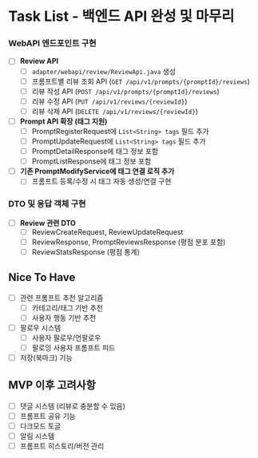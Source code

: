 # Task List - 백엔드 API 완성 및 마무리

### WebAPI 엔드포인트 구현
- [ ] **Review API**
  - [ ] `adapter/webapi/review/ReviewApi.java` 생성
  - [ ] 프롬프트별 리뷰 조회 API (`GET /api/v1/prompts/{promptId}/reviews`)
  - [ ] 리뷰 작성 API (`POST /api/v1/prompts/{promptId}/reviews`)
  - [ ] 리뷰 수정 API (`PUT /api/v1/reviews/{reviewId}`)
  - [ ] 리뷰 삭제 API (`DELETE /api/v1/reviews/{reviewId}`)

- [ ] **Prompt API 확장 (태그 지원)**
  - [ ] PromptRegisterRequest에 `List<String> tags` 필드 추가
  - [ ] PromptUpdateRequest에 `List<String> tags` 필드 추가
  - [ ] PromptDetailResponse에 태그 정보 포함
  - [ ] PromptListResponse에 태그 정보 포함

- [ ] **기존 PromptModifyService에 태그 연결 로직 추가**
  - [ ] 프롬프트 등록/수정 시 태그 자동 생성/연결 구현

### DTO 및 응답 객체 구현
- [ ] **Review 관련 DTO**
  - [ ] ReviewCreateRequest, ReviewUpdateRequest
  - [ ] ReviewResponse, PromptReviewsResponse (평점 분포 포함)
  - [ ] ReviewStatsResponse (평점 통계)

## Nice To Have
- [ ] 관련 프롬프트 추천 알고리즘
  - [ ] 카테고리/태그 기반 추천
  - [ ] 사용자 행동 기반 추천
- [ ] 팔로우 시스템
  - [ ] 사용자 팔로우/언팔로우
  - [ ] 팔로잉 사용자 프롬프트 피드
- [ ] 저장(북마크) 기능

## MVP 이후 고려사항
- [ ] 댓글 시스템 (리뷰로 충분할 수 있음)
- [ ] 프롬프트 공유 기능
- [ ] 다크모드 토글
- [ ] 알림 시스템
- [ ] 프롬프트 히스토리/버전 관리
